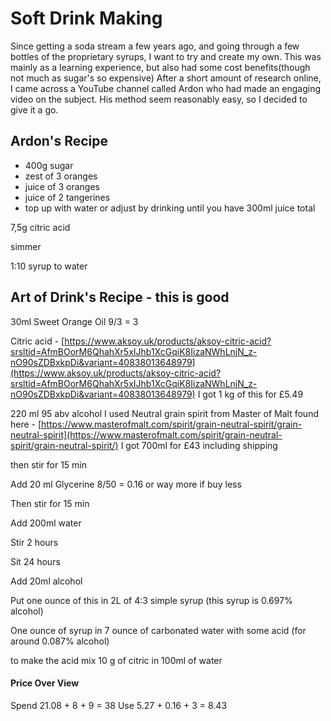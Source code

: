 # Soft Drink Making
Since getting a soda stream a few years ago, and going through a few bottles of the proprietary syrups, I want to try and create my own. This was mainly as a learning experience, but also had some cost benefits(though not much as sugar's so expensive)
After a short amount of research online, I came across a YouTube channel called Ardon who had made an engaging video on the subject. His method seem reasonably easy, so I decided to give it a go.

## Ardon's Recipe

  

- 400g sugar
- zest of 3 oranges
- juice of 3 oranges
- juice of 2 tangerines
- top up with water or adjust by drinking until you have 300ml juice total

7,5g citric acid

simmer

1:10 syrup to water





## Art of Drink's Recipe - this is good


30ml Sweet Orange Oil 9/3 = 3

Citric acid - [https://www.aksoy.uk/products/aksoy-citric-acid?srsltid=AfmBOorM6QhahXr5xIJhb1XcGqiK8IizaNWhLnjN_z-nO90sZDBxkpDi&variant=40838013648979](https://www.aksoy.uk/products/aksoy-citric-acid?srsltid=AfmBOorM6QhahXr5xIJhb1XcGqiK8IizaNWhLnjN_z-nO90sZDBxkpDi&variant=40838013648979)
I got 1 kg of this for £5.49

220 ml 95 abv alcohol 
I used Neutral grain spirit from Master of Malt found here - [https://www.masterofmalt.com/spirit/grain-neutral-spirit/grain-neutral-spirit](https://www.masterofmalt.com/spirit/grain-neutral-spirit/grain-neutral-spirit/)
I got 700ml for £43 including shipping


then stir for 15 min

Add 20 ml Glycerine 8/50 = 0.16 or way more if buy less

Then stir for 15 min

Add 200ml water

Stir 2 hours

Sit 24 hours

Add 20ml alcohol

  

Put one ounce of this in 2L of 4:3 simple syrup (this syrup is 0.697% alcohol)

  

One ounce of syrup in 7 ounce of carbonated water with some acid (for around 0.087% alcohol)

to make the acid mix 10 g of citric in 100ml of water
#### Price Over View
Spend 21.08 + 8 + 9 = 38
Use 5.27 + 0.16 + 3 = 8.43